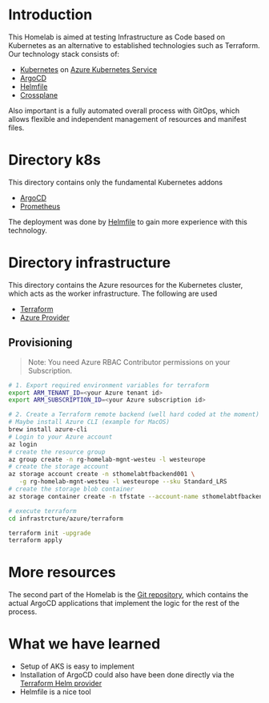 
# Introduction
This Homelab is aimed at testing Infrastructure as Code based on Kubernetes as an alternative to established technologies such as Terraform. Our technology stack consists of:

- [Kubernetes](https://kubernetes.io) on [Azure Kubernetes Service](https://azure.microsoft.com/en-us/products/kubernetes-service)
- [ArgoCD](https://argo-cd.readthedocs.io)
- [Helmfile](https://tanzu.vmware.com/developer/guides/helmfile-what-is)
- [Crossplane](https://crossplane.io)

Also important is a fully automated overall process with GitOps, which allows flexible and independent management of resources and manifest files.

# Directory k8s
This directory contains only the fundamental Kubernetes addons

- [ArgoCD](https://argo-cd.readthedocs.io)
- [Prometheus](https://prometheus.io)

The deployment was done by [Helmfile](https://tanzu.vmware.com/developer/guides/helmfile-what-is) to gain more experience with this technology.

# Directory infrastructure
This directory contains the Azure resources for the Kubernetes cluster, which acts as the worker infrastructure. The following are used

- [Terraform](https://www.terraform.io)
- [Azure Provider](https://registry.terraform.io/providers/hashicorp/azurerm/latest/docs)

## Provisioning
> Note: You need Azure RBAC Contributor permissions on your Subscription.

```bash
# 1. Export required environment variables for terraform
export ARM_TENANT_ID=<your Azure tenant id>
export ARM_SUBSCRIPTION_ID=<your Azure subscription id> 

# 2. Create a Terraform remote backend (well hard coded at the moment)
# Maybe install Azure CLI (example for MacOS)
brew install azure-cli
# Login to your Azure account
az login
# create the resource group
az group create -n rg-homelab-mgnt-westeu -l westeurope
# create the storage account
az storage account create -n sthomelabtfbackend001 \
   -g rg-homelab-mgnt-westeu -l westeurope --sku Standard_LRS
# create the storage blob container
az storage container create -n tfstate --account-name sthomelabtfbackend001

# execute terraform
cd infrastrcture/azure/terraform

terraform init -upgrade
terraform apply
```

# More resources
The second part of the Homelab is the [Git repository](https://github.com/twiessner/homelab-k8s-crossplane-argocd), which contains the actual 
ArgoCD applications that implement the logic for the rest of the process.

# What we have learned

- Setup of AKS is easy to implement
- Installation of ArgoCD could also have been done directly via the [Terraform Helm provider](https://registry.terraform.io/providers/hashicorp/helm)
- Helmfile is a nice tool